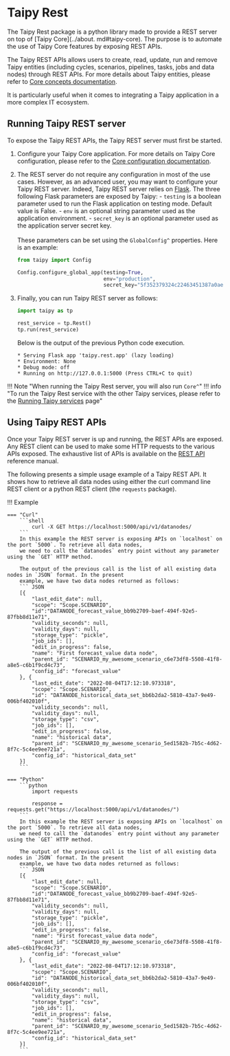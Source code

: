 # Taipy Rest

The Taipy Rest package is a python library made to provide a REST server on top of [Taipy Core](../about.
md#taipy-core).
The purpose is to automate the use of Taipy Core features by exposing REST APIs.

The Taipy REST APIs allows users to create, read, update, run and remove Taipy entities (including cycles, scenarios,
pipelines, tasks, jobs and data nodes) through REST APIs. For more details about Taipy entities, please refer to [Core
concepts documentation](../core/concepts/index.md).

It is particularly useful when it comes to integrating a Taipy application in a more complex IT ecosystem.

## Running Taipy REST server

To expose the Taipy REST APIs, the Taipy REST server must first be started.

1. Configure your Taipy Core application. For more details on Taipy Core configuration, please refer to the
   [Core configuration documentation](../core/config/index.md).

2. The REST server do not require any configuration in most of the use cases. However, as an advanced user, you may
   want to configure your Taipy REST server. Indeed, Taipy REST server relies
   on [Flask](https://flask.palletsprojects.com/en/2.2.x/#). The three following Flask parameters are exposed by Taipy:
       - `testing` is a boolean parameter used to run the Flask application on testing mode. Default value is False.
       - `env` is an optional string parameter used as the application environment.
       - `secret_key` is an optional parameter used as the application server secret key.<br>
   <br>
   These parameters can be set using the `GlobalConfig^` properties. Here is an example:
   ``` python
   from taipy import Config

   Config.configure_global_app(testing=True,
                               env="production",
                               secret_key="5f352379324c22463451387a0aec5d2f")
   ```

3. Finally, you can run Taipy REST server as follows:
   ``` python
   import taipy as tp

   rest_service = tp.Rest()
   tp.run(rest_service)
   ```
   Below is the output of the previous Python code execution.
   ```
   * Serving Flask app 'taipy.rest.app' (lazy loading)
   * Environment: None
   * Debug mode: off
   * Running on http://127.0.0.1:5000 (Press CTRL+C to quit)
   ```

!!! Note "When running the Taipy Rest server, you will also run `Core^`"
!!! info "To run the Taipy Rest service with the other Taipy services, please refer to the [Running Taipy services](../running_services/index.md) page"

## Using Taipy REST APIs

Once your Taipy REST server is up and running, the REST APIs are exposed. Any REST client can be used to make some
HTTP requests to the various APIs exposed. The exhaustive list of APIs is available on the
[REST API](../reference_rest/index.md) reference manual.

The following presents a simple usage example of a Taipy REST API. It shows how to retrieve all data nodes
using either the curl command line REST client or a python REST client (the `requests` package).

!!! Example

    === "Curl"
        ```shell
            curl -X GET https://localhost:5000/api/v1/datanodes/
        ```
        In this example the REST server is exposing APIs on `localhost` on the port `5000`. To retrieve all data nodes,
        we need to call the `datanodes` entry point without any parameter using the `GET` HTTP method.

        The output of the previous call is the list of all existing data nodes in `JSON` format. In the present
        example, we have two data nodes returned as follows:
        ``` JSON
        [{
            "last_edit_date": null,
            "scope": "Scope.SCENARIO",
            "id":"DATANODE_forecast_value_bb9b2709-baef-494f-92e5-87fbb8d11e71",
            "validity_seconds": null,
            "validity_days": null,
            "storage_type": "pickle",
            "job_ids": [],
            "edit_in_progress": false,
            "name": "First forecast_value data node",
            "parent_id": "SCENARIO_my_awesome_scenario_c6e73df8-5508-41f8-a8e5-c6b1f9cd4c73",
            "config_id": "forecast_value"
        }, {
            "last_edit_date": "2022-08-04T17:12:10.973318",
            "scope": "Scope.SCENARIO",
            "id": "DATANODE_historical_data_set_bb6b2da2-5810-43a7-9e49-006bf402010f",
            "validity_seconds": null,
            "validity_days": null,
            "storage_type": "csv",
            "job_ids": [],
            "edit_in_progress": false,
            "name": "historical data",
            "parent_id": "SCENARIO_my_awesome_scenario_5ed1582b-7b5c-4d62-8f7c-5c4ee9ee721a",
            "config_id": "historical_data_set"
        }]
        ```

    === "Python"
        ```python
            import requests

            response = requests.get("https://localhost:5000/api/v1/datanodes/")
        ```
        In this example the REST server is exposing APIs on `localhost` on the port `5000`. To retrieve all data nodes,
        we need to call the `datanodes` entry point without any parameter using the `GET` HTTP method.

        The output of the previous call is the list of all existing data nodes in `JSON` format. In the present
        example, we have two data nodes returned as follows:
        ``` JSON
        [{
            "last_edit_date": null,
            "scope": "Scope.SCENARIO",
            "id":"DATANODE_forecast_value_bb9b2709-baef-494f-92e5-87fbb8d11e71",
            "validity_seconds": null,
            "validity_days": null,
            "storage_type": "pickle",
            "job_ids": [],
            "edit_in_progress": false,
            "name": "First forecast_value data node",
            "parent_id": "SCENARIO_my_awesome_scenario_c6e73df8-5508-41f8-a8e5-c6b1f9cd4c73",
            "config_id": "forecast_value"
        }, {
            "last_edit_date": "2022-08-04T17:12:10.973318",
            "scope": "Scope.SCENARIO",
            "id": "DATANODE_historical_data_set_bb6b2da2-5810-43a7-9e49-006bf402010f",
            "validity_seconds": null,
            "validity_days": null,
            "storage_type": "csv",
            "job_ids": [],
            "edit_in_progress": false,
            "name": "historical data",
            "parent_id": "SCENARIO_my_awesome_scenario_5ed1582b-7b5c-4d62-8f7c-5c4ee9ee721a",
            "config_id": "historical_data_set"
        }]
        ```
